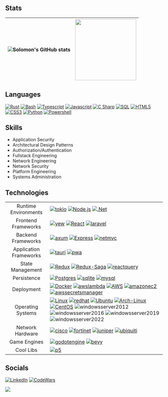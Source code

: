 ## Stats
| ![Solomon's GitHub stats](https://github-readme-stats.vercel.app/api?username=sollambert&show_icons=true&count_private=true&theme=tokyonight) | <img height="195" src="https://github-readme-stats.vercel.app/api/top-langs/?username=sollambert&langs_count=6&hide_title=true&layout=compact&hide=HTML,CSS&theme=vision-friendly-dark"/> |
|-|-|

## Languages
<!-- ![Top Langs](https://github-readme-stats.vercel.app/api/top-langs/?username=sollambert&hide_title=true&layout=compact&hide=HTML&card_width=200&theme=vision-friendly-dark) -->
[![Rust]][Rust] [![Bash]][Bash] [![Typescript]][Typescript] [![Javascript]][Javascript] [![C Sharp]][C Sharp] [![SQL]][SQL] [![HTML5]][HTML5] [![CSS3]][CSS3] [![Python]][Python] [![Powershell]][Powershell]

## Skills
- Application Security
- Architectural Design Patterns
- Authorization/Authentication
- Fullstack Engineering
- Network Engineering
- Network Security
- Platform Engineering
- Systems Administration

## Technologies
|||
|:---:|:---|
| Runtime Environments | [![tokio][tokio]][tokio-url] [![Node.js][Node.js]][Node-url] [![.Net][Net]][Net-url] |
| Frontend Frameworks | [![yew][yew]][yew-url] [![React][React.js]][React-url] [![laravel][laravel]][laravel-url] |
| Backend Frameworks | [![axum][axum]][axum-url] [![Express][Express.js]][Express-url] [![netmvc][netmvc]][netmvc-url] |
| Application Frameworks | [![tauri][tauri]][tauri-url] [![pwa][pwa]][pwa-url] |
| State Management | [![Redux][Redux]][Redux-url] [![Redux-Saga][Reduxsaga]][Reduxsaga-url] [![reactquery][reactquery]][reactquery-url] |
| Persistence | [![Postgres][postgres]][postgres-url] [![sqlite][sqlite]][sqlite-url] [![mysql][mysql]][mysql-url] |
| Deployment | [![Docker][docker]][docker-url] [![awslambda][awslambda]][awslambda-url] [![AWS][AWS]][AWS-url] [![amazonec2][amazonec2]][amazonec2-url] [![awssecretsmanager][awssecretsmanager]][awssecretsmanager-url] |
| Operating Systems | [![Linux][linux]][linux-url] [![redhat][redhat]][redhat-url] [![Ubuntu][ubuntu]][ubuntu-url] [![Arch-Linux][arch]][arch-url]  [![CentOS][centos]][centos-url] ![windowsserver2012][windowsserver2012] ![windowsserver2016][windowsserver2016] ![windowsserver2019][windowsserver2019] ![windowsserver2022][windowsserver2022] |
| Network Hardware | [![cisco][cisco]][cisco-url] [![fortinet][fortinet]][fortinet-url] [![juniper][juniper]][juniper-url] [![ubiquiti][ubiquiti]][ubiquiti-url] |
| Game Engines | [![godotengine][godotengine]][godotengine-url] [![bevy][bevy]][bevy-url] |
| Cool Libs | [![p5][p5.js]][p5-url] |

## Socials

[![LinkedIn][linkedin-shield]][linkedin-url]
[![CodeWars][codewars]][codewars-url]

![](https://komarev.com/ghpvc/?username=sollambert&label=Visitors+Count&color=green&style=for-the-badge)

<!-- MARKDOWN LINKS & IMAGES -->

<!-- Badge Template
[![NAME][NAME]][NAME-url]

[NAME]: https://img.shields.io/badge/NAME-30333a?style=for-the-badge&logo=LOGO&logoColor=FFFFFF
[NAME-url]: URL
-->

<!-- Runtime Environments -->
[tokio]: https://img.shields.io/badge/Tokio-30333a?style=for-the-badge&logo=tokio&logoColor=FFFFFF
[tokio-url]: https://tokio.rs/
[Node.js]: https://img.shields.io/badge/Node.js-30333a?style=for-the-badge&logo=nodedotjs&logoColor=4FA34D
[Node-url]: https://nodejs.org/
[Net]: https://img.shields.io/badge/%2ENET-30333a?style=for-the-badge&logo=dotnet&logoColor=61DAFB
[Net-url]: https://dotnet.microsoft.com/en-us/
<!-- Frontend Frameworks -->
[yew]: https://img.shields.io/badge/yew-30333a?style=for-the-badge&logo=yew&logoColor=A9DDC8
[yew-url]: https://yew.rs
[React.js]: https://img.shields.io/badge/React-30333a?style=for-the-badge&logo=react&logoColor=61DAFB
[React-url]: https://reactjs.org/
[laravel]: https://img.shields.io/badge/Laravel-30333a?style=for-the-badge&logo=laravel&logoColor=CD5036
[laravel-url]: https://laravel.com/
<!-- Backend Frameworks -->
[Express.js]: https://img.shields.io/badge/Express.js-30333a?style=for-the-badge&logo=express&logoColor=36CAFC
[Express-url]: https://expressjs.com/
[netmvc]: https://img.shields.io/badge/ASP%2ENET%20MVC-30333a?style=for-the-badge
[netmvc-url]: https://dotnet.microsoft.com/en-us/
[axum]: https://img.shields.io/badge/AXUM-30333a?style=for-the-badge&logo=axum&logoColor=FFFFFF
[axum-url]: https://github.com/tokio-rs/axum
<!-- Application Frameworks -->
[pwa]: https://img.shields.io/badge/pwa-30333a?style=for-the-badge&logo=pwa&logoColor=FFFFFF
[pwa-url]: https://web.dev/explore/progressive-web-apps
[tauri]: https://img.shields.io/badge/Tauri-30333a?style=for-the-badge&logo=tauri&logoColor=21C0D4
[tauri-url]: https://v2.tauri.app/
<!-- State Management -->
[Redux]: https://img.shields.io/badge/Redux-30333a?style=for-the-badge&logo=redux&logoColor=7747BA
[Redux-url]: https://redux.js.org/
[Reduxsaga]: https://img.shields.io/badge/Redux-Sagas-30333a?style=for-the-badge&logo=reduxsaga&logoColor=82D473
[Reduxsaga-url]: https://redux-saga.js.org/
[ReactQuery]: https://img.shields.io/badge/React%20Query-30333a?style=for-the-badge&logo=reactquery&logoColor=61DAFB
[ReactQuery-url]: https://tanstack.com/query/latest
<!-- Persistence -->
[postgres]: https://img.shields.io/badge/Postgres-30333a?style=for-the-badge&logo=postgresql&logoColor=2C6790
[postgres-url]: https://www.postgresql.org/
[sqlite]: https://img.shields.io/badge/sqlite-30333a?style=for-the-badge&logo=sqlite&logoColor=3696CB
[sqlite-url]: https://www.sqlite.org/
[mysql]: https://img.shields.io/badge/mysql-30333a?style=for-the-badge&logo=mysql&logoColor=E1882A
[mysql-url]: https://www.mysql.com/
<!-- Deployment -->
[docker]: https://img.shields.io/badge/Docker-30333a?style=for-the-badge&logo=docker&logoColor=4796e6
[docker-url]: https://www.docker.com/
[heroku]: https://img.shields.io/badge/Heroku-30333a?style=for-the-badge&logo=heroku&logoColor=604888
[heroku-url]: https://www.heroku.com/
[amazonec2]: https://img.shields.io/badge/AWS%20EC2-30333a?style=for-the-badge&logo=amazonec2&logoColor=FFFFFF
[amazonec2-url]: https://aws.amazon.com/
[AWS]: https://img.shields.io/badge/AWS-30333a?style=for-the-badge&logo=amazonwebservices&logoColor=FFFFFF
[AWS-url]: https://aws.amazon.com/
[awslambda]: https://img.shields.io/badge/aws%20lambda-30333a?style=for-the-badge&logo=awslambda&logoColor=FFFFFF
[awslambda-url]: https://aws.amazon.com/
[awssecretsmanager]: https://img.shields.io/badge/aws%20secrets%20manager-30333a?style=for-the-badge&logo=awssecretsmanager&logoColor=FFFFFF
[awssecretsmanager-url]: https://aws.amazon.com/
<!-- Operating Systems -->
[linux]: https://img.shields.io/badge/Linux-30333a?style=for-the-badge&logo=linux&logoColor=d0d0d0
[linux-url]: https://www.linuxfoundation.org/
[ubuntu]: https://img.shields.io/badge/Ubuntu-30333a?style=for-the-badge&logo=ubuntu&logoColor=d95d33
[ubuntu-url]: https://ubuntu.com/
[arch]: https://img.shields.io/badge/Arch-30333a?style=for-the-badge&logo=archlinux&logoColor=418dc6
[arch-url]: https://archlinux.org/
[redhat]: https://img.shields.io/badge/Redhat-30333a?style=for-the-badge&logo=redhat&logoColor=EC0019
[redhat-url]: https://www.redhat.com/en
[centos]: https://img.shields.io/badge/CentOS-30333a?style=for-the-badge&logo=centos&logoColor=965388
[centos-url]: https://www.centos.org/
[windowsserver2012]: https://img.shields.io/badge/Windows%20Server%202012-30333a?style=for-the-badge
[windowsserver2016]: https://img.shields.io/badge/Windows%20Server%202016-30333a?style=for-the-badge
[windowsserver2019]: https://img.shields.io/badge/Windows%20Server%202019-30333a?style=for-the-badge
[windowsserver2022]: https://img.shields.io/badge/Windows%20Server%202022-30333a?style=for-the-badge
<!-- Network Hardware -->
[fortinet]: https://img.shields.io/badge/Fortinet-30333a?style=for-the-badge&logo=fortinet&logoColor=FFFFFF
[fortinet-url]: https://www.fortinet.com/
[cisco]: https://img.shields.io/badge/Cisco-30333a?style=for-the-badge&logo=cisco&logoColor=FFFFFF
[cisco-url]: https://www.cisco.com/
[ubiquiti]: https://img.shields.io/badge/Ubiquiti-30333a?style=for-the-badge&logo=ubiquiti&logoColor=FFFFFF
[ubiquiti-url]: https://www.ui.com/introduction
[juniper]: https://img.shields.io/badge/Juniper-30333a?style=for-the-badge&logo=junipernetworks&logoColor=FFFFFF
[juniper-url]: https://www.juniper.net/us/en.html
<!-- Game Engines -->
[godotengine]: https://img.shields.io/badge/Godot-30333a?style=for-the-badge&logo=godotengine&logoColor=407FB4
[godotengine-url]: https://godotengine.org/
[bevy]: https://img.shields.io/badge/bevy-30333a?style=for-the-badge&logo=bevy&logoColor=E9E9E9
[bevy-url]: https://bevyengine.org/
<!-- Cool Libs -->
[p5.js]: https://img.shields.io/badge/p5.js-30333a?style=for-the-badge&logo=p5dotjs&logoColor=F3245C
[p5-url]: https://p5js.org/
<!-- Languages -->
[Javascript]: https://img.shields.io/badge/Javascript-30333a?style=for-the-badge&logo=javascript&logoColor=EFD81D
[PHP]: https://img.shields.io/badge/PHP-30333a?style=for-the-badge&logo=php&logoColor=7377AD
[Typescript]: https://img.shields.io/badge/Typescript-30333a?style=for-the-badge&logo=typescript&logoColor=1f77c7
[Python]: https://img.shields.io/badge/Python-30333a?style=for-the-badge&logo=python&logoColor=FEDF61
[Java]: https://img.shields.io/badge/Java-30333a?style=for-the-badge&logo=oracle&logoColor=C84431
[C Sharp]: https://img.shields.io/badge/C%23-30333a?style=for-the-badge&logo=csharp&logoColor=189f20
[Rust]: https://img.shields.io/badge/Rust-30333a?style=for-the-badge&logo=rust&logoColor=F64824
[Go]: https://img.shields.io/badge/Go-30333a?style=for-the-badge&logo=go&logoColor=00a7d0
[SQL]: https://img.shields.io/badge/SQL-30333a?style=for-the-badge
[Powershell]: https://img.shields.io/badge/Powershell-30333a?style=for-the-badge&logo=powershell&logoColor=1f77c7
[Bash]: https://img.shields.io/badge/Bash-30333a?style=for-the-badge&logo=gnubash&logoColor=c0c0c0
[HTML5]: https://img.shields.io/badge/HTML5-30333a?style=for-the-badge&logo=html5&logoColor=cc5434
[CSS3]: https://img.shields.io/badge/CSS3-30333a?style=for-the-badge&logo=css3&logoColor=2950d5
<!-- Socials -->
[codewars]: https://www.codewars.com/users/sollambert/badges/micro
[codewars-url]: https://www.codewars.com/users/sollambert
[linkedin-shield]: https://img.shields.io/badge/-LinkedIn-black.svg?style=for-the-badge&logo=linkedin&colorB=555
[linkedin-url]: https://linkedin.com/in/sollambert
